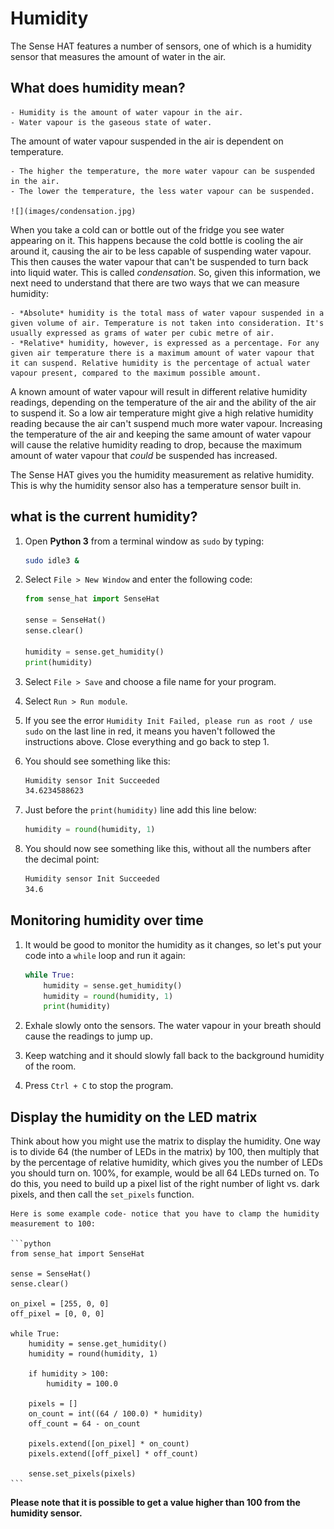 # Humidity

The Sense HAT features a number of sensors, one of which is a humidity sensor that measures the amount of water in the air.

## What does humidity mean?

    - Humidity is the amount of water vapour in the air.
    - Water vapour is the gaseous state of water.

The amount of water vapour suspended in the air is dependent on temperature.

    - The higher the temperature, the more water vapour can be suspended in the air.
    - The lower the temperature, the less water vapour can be suspended.

    ![](images/condensation.jpg)

When you take a cold can or bottle out of the fridge you see water appearing on it. This happens because the cold bottle is cooling the air around it, causing the air to be less capable of suspending water vapour. This then causes the water vapour that can't be suspended to turn back into liquid water. This is called *condensation*. So, given this information, we next need to understand that there are two ways that we can measure humidity:

    - *Absolute* humidity is the total mass of water vapour suspended in a given volume of air. Temperature is not taken into consideration. It's usually expressed as grams of water per cubic metre of air.
    - *Relative* humidity, however, is expressed as a percentage. For any given air temperature there is a maximum amount of water vapour that it can suspend. Relative humidity is the percentage of actual water vapour present, compared to the maximum possible amount.

A known amount of water vapour will result in different relative humidity readings, depending on the temperature of the air and the ability of the air to suspend it. So a low air temperature might give a high relative humidity reading because the air can't suspend much more water vapour. Increasing the temperature of the air and keeping the same amount of water vapour will cause the relative humidity reading to drop, because the maximum amount of water vapour that *could* be suspended has increased.

The Sense HAT gives you the humidity measurement as relative humidity. This is why the humidity sensor also has a temperature sensor built in.

## what is the current humidity?

1. Open **Python 3** from a terminal window as `sudo` by typing:

    ```bash
    sudo idle3 &
    ```

1. Select `File > New Window` and enter the following code:

    ```python
    from sense_hat import SenseHat

    sense = SenseHat()
    sense.clear()

    humidity = sense.get_humidity()
    print(humidity)
    ```

1. Select `File > Save` and choose a file name for your program.

1. Select `Run > Run module`.

1. If you see the error `Humidity Init Failed, please run as root / use sudo` on the last line in red, it means you haven't followed the instructions above. Close everything and go back to step 1.

1. You should see something like this:

    ```bash
    Humidity sensor Init Succeeded
    34.6234588623
    ```

1. Just before the `print(humidity)` line add this line below:

    ```python
    humidity = round(humidity, 1)
    ```

1. You should now see something like this, without all the numbers after the decimal point:

    ```bash
    Humidity sensor Init Succeeded
    34.6
    ```

## Monitoring humidity over time

1. It would be good to monitor the humidity as it changes, so let's put your code into a `while` loop and run it again:

    ```python
    while True:
        humidity = sense.get_humidity()
        humidity = round(humidity, 1)
        print(humidity)
    ```

1. Exhale slowly onto the sensors. The water vapour in your breath should cause the readings to jump up.

1. Keep watching and it should slowly fall back to the background humidity of the room.

1. Press `Ctrl + C` to stop the program.

## Display the humidity on the LED matrix

Think about how you might use the matrix to display the humidity. One way is to divide 64 (the number of LEDs in the matrix) by 100, then multiply that by the percentage of relative humidity, which gives you the number of LEDs you should turn on. 100%, for example, would be all 64 LEDs turned on. To do this, you need to build up a pixel list of the right number of light vs. dark pixels, and then call the `set_pixels` function.

    Here is some example code- notice that you have to clamp the humidity measurement to 100:

    ```python
    from sense_hat import SenseHat

    sense = SenseHat()
    sense.clear()

    on_pixel = [255, 0, 0]
    off_pixel = [0, 0, 0]

    while True:
        humidity = sense.get_humidity()
        humidity = round(humidity, 1)

        if humidity > 100:
            humidity = 100.0

        pixels = []
        on_count = int((64 / 100.0) * humidity)
        off_count = 64 - on_count

        pixels.extend([on_pixel] * on_count)
        pixels.extend([off_pixel] * off_count)

        sense.set_pixels(pixels)
    ```

**Please note that it is possible to get a value higher than 100 from the humidity sensor.**
